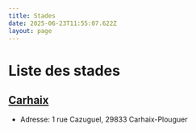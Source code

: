 ```yaml
---
title: Stades
date: 2025-06-23T11:55:07.622Z
layout: page
---
```


# Liste des stades


## [Carhaix](/stades/Carhaix/)
- Adresse: 1 rue Cazuguel, 29833 Carhaix-Plouguer


